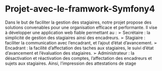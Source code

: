 # Projet-avec-le-framwork-Symfony4
Dans le but de faciliter la gestion des stagiaires, notre projet propose des solutions convenables pour une organisation efficace et performante. Il vise à développer une application web fiable permettant au : 
➢ Secrétaire : la simplicité de gestion des stagiaires ainsi des encadreurs. 
➢ Stagiaire : faciliter la communication avec l’encadrant, et l’ajout d’état d’avancement. 
➢ Encadrant : la facilité d’affectation des taches aux stagiaires, le suivi d’état d’avancement et l’évaluation des stagiaires. 
➢ Administrateur : la désactivation et réactivation des comptes, l’affectation des encadreurs et sujets aux stagiaires. Ainsi, l’impression des attestations de stage
